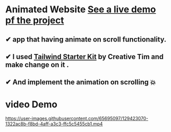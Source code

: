 

# Animated  Website [See a live demo pf the project](https://ahmed-roshdy-1.github.io/Animated-Website/)
## ✔ app that having animate on scroll functionality.
## ✔ I used [Tailwind Starter Kit](https://www.creative-tim.com/learning-lab/tailwind-starter-kit/presentation) by Creative Tim and make change on it .
## ✔ And implement the animation on scrolling 💥


# video Demo
https://user-images.githubusercontent.com/65695097/129423070-1322ac8b-f8bd-4aff-a3c3-ffc5c5455cb1.mp4

